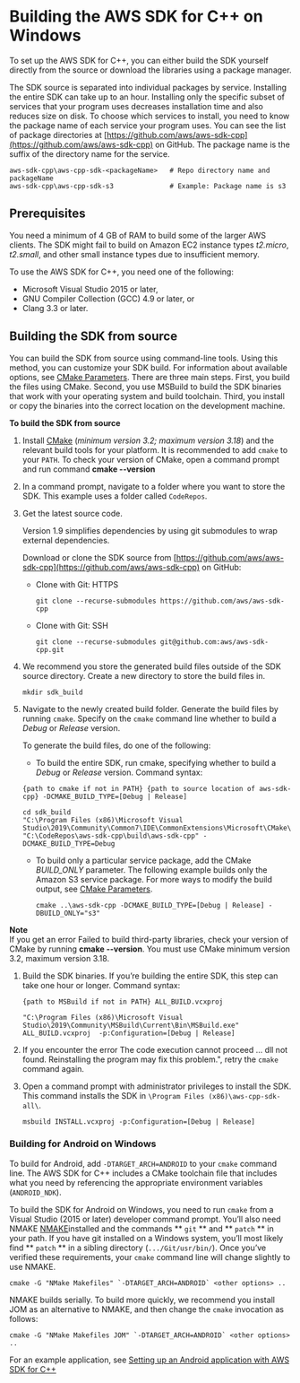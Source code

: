 # Building the AWS SDK for C\+\+ on Windows<a name="setup-windows"></a>

To set up the AWS SDK for C\+\+, you can either build the SDK yourself directly from the source or download the libraries using a package manager\.



The SDK source is separated into individual packages by service\. Installing the entire SDK can take up to an hour\. Installing only the specific subset of services that your program uses decreases installation time and also reduces size on disk\. To choose which services to install, you need to know the package name of each service your program uses\. You can see the list of package directories at [https://github.com/aws/aws-sdk-cpp](https://github.com/aws/aws-sdk-cpp) on GitHub\. The package name is the suffix of the directory name for the service\. 

```
aws-sdk-cpp\aws-cpp-sdk-<packageName>   # Repo directory name and packageName
aws-sdk-cpp\aws-cpp-sdk-s3              # Example: Package name is s3
```

## Prerequisites<a name="prerequisites"></a>

You need a minimum of 4 GB of RAM to build some of the larger AWS clients\. The SDK might fail to build on Amazon EC2 instance types *t2\.micro*, *t2\.small*, and other small instance types due to insufficient memory\.

To use the AWS SDK for C\+\+, you need one of the following:
+ Microsoft Visual Studio 2015 or later, 
+  GNU Compiler Collection \(GCC\) 4\.9 or later, or
+  Clang 3\.3 or later\.

## Building the SDK from source<a name="setup-windows-from-source"></a>

You can build the SDK from source using command\-line tools\. Using this method, you can customize your SDK build\. For information about available options, see [CMake Parameters](cmake-params.md)\. There are three main steps\. First, you build the files using CMake\. Second, you use MSBuild to build the SDK binaries that work with your operating system and build toolchain\. Third, you install or copy the binaries into the correct location on the development machine\.

**To build the SDK from source**

1. Install [CMake](https://cmake.org/) \(*minimum version 3\.2; maximum version 3\.18*\) and the relevant build tools for your platform\. It is recommended to add `cmake` to your `PATH`\. To check your version of CMake, open a command prompt and run command **cmake \-\-version**

1. In a command prompt, navigate to a folder where you want to store the SDK\. This example uses a folder called `CodeRepos`\.

1. Get the latest source code\.

   Version 1\.9 simplifies dependencies by using git submodules to wrap external dependencies\.

   Download or clone the SDK source from [https://github.com/aws/aws-sdk-cpp](https://github.com/aws/aws-sdk-cpp) on GitHub:
   + Clone with Git: HTTPS

     ```
     git clone --recurse-submodules https://github.com/aws/aws-sdk-cpp
     ```
   + Clone with Git: SSH

     ```
     git clone --recurse-submodules git@github.com:aws/aws-sdk-cpp.git
     ```

1. We recommend you store the generated build files outside of the SDK source directory\. Create a new directory to store the build files in\.

   ```
   mkdir sdk_build
   ```

1. Navigate to the newly created build folder\. Generate the build files by running `cmake`\. Specify on the `cmake` command line whether to build a *Debug* or *Release* version\. 

   To generate the build files, do one of the following:
   +  To build the entire SDK, run cmake, specifying whether to build a *Debug* or *Release* version\. Command syntax: 

     `{path to cmake if not in PATH} {path to source location of aws-sdk-cpp} -DCMAKE_BUILD_TYPE=[Debug | Release]`

     ```
     cd sdk_build
     "C:\Program Files (x86)\Microsoft Visual Studio\2019\Community\Common7\IDE\CommonExtensions\Microsoft\CMake\CMake\bin\cmake.exe" "C:\CodeRepos\aws-sdk-cpp\build\aws-sdk-cpp" -DCMAKE_BUILD_TYPE=Debug
     ```

     
   + To build only a particular service package, add the CMake *BUILD\_ONLY* parameter\. The following example builds only the Amazon S3 service package\. For more ways to modify the build output, see [CMake Parameters](cmake-params.md)\.

     ```
     cmake ..\aws-sdk-cpp -DCMAKE_BUILD_TYPE=[Debug | Release] -DBUILD_ONLY="s3"
     ```
**Note**  
If you get an error Failed to build third\-party libraries, check your version of CMake by running **cmake \-\-version**\. You must use CMake minimum version 3\.2, maximum version 3\.18\. 

1. Build the SDK binaries\. If you’re building the entire SDK, this step can take one hour or longer\. Command syntax: 

   `{path to MSBuild if not in PATH} ALL_BUILD.vcxproj`

   ```
   "C:\Program Files (x86)\Microsoft Visual Studio\2019\Community\MSBuild\Current\Bin\MSBuild.exe" ALL_BUILD.vcxproj  -p:Configuration=[Debug | Release]
   ```

1. If you encounter the error The code execution cannot proceed \.\.\. dll not found\. Reinstalling the program may fix this problem\.", retry the `cmake` command again\.

1. Open a command prompt with administrator privileges to install the SDK\. This command installs the SDK in `\Program Files (x86)\aws-cpp-sdk-all\`\.

   ```
   msbuild INSTALL.vcxproj -p:Configuration=[Debug | Release]
   ```

### Building for Android on Windows<a name="building-for-android"></a>

To build for Android, add `-DTARGET_ARCH=ANDROID` to your `cmake` command line\. The AWS SDK for C\+\+ includes a CMake toolchain file that includes what you need by referencing the appropriate environment variables \(`ANDROID_NDK`\)\.

To build the SDK for Android on Windows, you need to run `cmake` from a Visual Studio \(2015 or later\) developer command prompt\. You’ll also need NMAKE [NMAKE](https://docs.microsoft.com/en-us/cpp/build/reference/nmake-reference?view=msvc-160)installed and the commands ** `git` ** and ** `patch` ** in your path\. If you have git installed on a Windows system, you’ll most likely find ** `patch` ** in a sibling directory \(`.../Git/usr/bin/`\)\. Once you’ve verified these requirements, your `cmake` command line will change slightly to use NMAKE\.

```
cmake -G "NMake Makefiles" `-DTARGET_ARCH=ANDROID` <other options> ..
```

NMAKE builds serially\. To build more quickly, we recommend you install JOM as an alternative to NMAKE, and then change the `cmake` invocation as follows:

```
cmake -G "NMake Makefiles JOM" `-DTARGET_ARCH=ANDROID` <other options> ..
```

For an example application, see [Setting up an Android application with AWS SDK for C\+\+](https://aws.amazon.com/blogs/developer/setting-up-an-android-application-with-aws-sdk-for-c/)